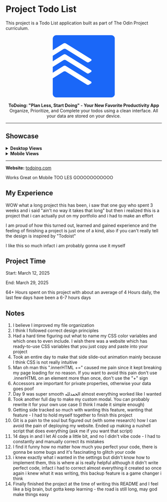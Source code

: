 # Project Todo List

This project is a Todo List application built as part of The Odin Project curriculum.

<p align="center" style="border-radius: 8px">
  <img src="assets/logo.png" alt="Project Logo" width="200"/>
</p>

<p align="center">
<strong>ToDoing: "Plan Less, Start Doing" - Your New Favorite Productivity App</strong><br>
Organize, Prioritize, and Complete your todos using a clean interface. All your data are stored on your device.
</p>

---

## Showcase

<details>
<summary><strong>Desktop Views</strong></summary>

<div align="center" style="margin: 20px 0; columns: 2; column-gap: 20px;">
  <img src="assets/showcase/image (2).png" alt="Desktop view 1" style="border-radius: 8px; width: 100%; margin-bottom: 20px; break-inside: avoid;">
  <img src="assets/showcase/image (3).png" alt="Desktop view 2" style="border-radius: 8px; width: 100%; margin-bottom: 20px; break-inside: avoid;">
  <img src="assets/showcase/image (4).png" alt="Desktop view 3" style="border-radius: 8px; width: 100%; margin-bottom: 20px; break-inside: avoid;">
  <img src="assets/showcase/image (5).png" alt="Desktop view 4" style="border-radius: 8px; width: 100%; margin-bottom: 20px; break-inside: avoid;">
  <img src="assets/showcase/image (6).png" alt="Desktop view 5" style="border-radius: 8px; width: 100%; margin-bottom: 20px; break-inside: avoid;">
  <img src="assets/showcase/image (7).png" alt="Desktop view 6" style="border-radius: 8px; width: 100%; margin-bottom: 20px; break-inside: avoid;">
</div>
</details>

<details>
<summary><strong>Mobile Views</strong></summary>

<div align="center" style="margin: 20px 0;">
  <img src="assets/showcase/photo_5994799473995400352_y.jpg" alt="Mobile view 1" style="border-radius: 8px; width: 300px; margin: 10px;">
  <img src="assets/showcase/photo_5994799473995400353_y.jpg" alt="Mobile view 2" style="border-radius: 8px; width: 300px; margin: 10px;">
  <img src="assets/showcase/photo_5994799473995400354_y.jpg" alt="Mobile view 3" style="border-radius: 8px; width: 300px; margin: 10px;">
  <img src="assets/showcase/photo_5994799473995400355_y.jpg" alt="Mobile view 4" style="border-radius: 8px; width: 300px; margin: 10px;">
</div>
</details>

---

**Website:** [todoing.com](https://abdullahhatim.github.io/Project-Todo-List-TOP/)

Works Great on Mobile TOO LES GOOOOOOOOOOO

## My Experience

WOW what a long project this has been, i saw that one guy who spent 3 weeks
and i said "ain't no way it takes that long" but then i realized this is a
project that i can actually put on my portfolio and i had to make an effort

I am proud of how this turned out, learned and gained experience and the
feeling of finishing a project is just one of a kind, also if you can't
really tell the design is inspired by "Todoist"

I like this so much infact i am probably gonna use it myself

## Project Time

Start: March 12, 2025

End: March 29, 2025

64+ Hours spent on this project
with about an average of 4 Hours daily, the last few days have been a 6-7 hours days

## Notes

1. I believe I improved my file organization
2. I think I followed correct design principles
3. Had a hard time figuring out what to name my CSS color variables and which ones to even include. I wish there was a website which has ready-to-use CSS variables that you just copy and paste into your project
4. Took an entire day to make that side slide-out animation mainly because I think CSS is not really intuitive
5. Man oh man this ".innerHTML +=" caused me pain since it kept breaking my page loading for no reason. If you want to avoid this pain don't use .innerHTML on an element more than once, don't use the "+" sign
6. Accessors are important for private properties, otherwise your data goes poof
7. Day 9 was super smooth الحمدلله almost everything worked like I wanted
8. Took another full day to make my custom modal. You can probably rewrite it for your own use case (I think I made it simple enough)
9. Getting side tracked so much with wanting this feature, wanting that feature - I had to hold myself together to finish this project
10. Git is a pain to the soul but figured out (with some research) how I can avoid the pain of deploying my website. Ended up making a nushell script that does everything (ask me if you want that script)
11. 14 days in and I let AI code a little bit, and no I didn't vibe code - I had to constantly and manually correct its mistakes
12. I find it funny how no matter how much you perfect your code, there is gonna be some bugs and it's fascinating to glitch your code
13. i knew exactly what i wanted in the settings but didn't know how to implement them, this is where ai is really helpful although it didn't write perfect code, infact i had to correct almost everything it created so once again i knew what it was writing, this backup feature is a game changer i think
14. Finally finished the project at the time of writing this README and I feel like a big brain, but gotta keep learning - the road is still long, may god make things easy
